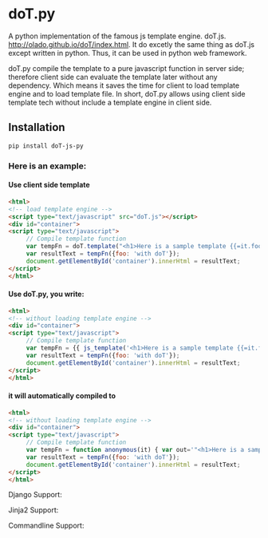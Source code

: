 doT.py
======

A python implementation of the famous js template engine. doT.js. http://olado.github.io/doT/index.html.
It do excetly the same thing as doT.js except written in python. Thus, it can be used in python web framework.

doT.py compile the template to a pure javascript function in server side; therefore client side can evaluate the template later without any dependency. Which means it saves the time for client to load template engine and to load template file. In short, doT.py allows using client side template tech without include a template engine in client side.

## Installation

`pip install doT-js-py`

### Here is an example:

#### Use client side template

```html
<html>
<!-- load template engine -->
<script type="text/javascript" src="doT.js"></script>
<div id="container">
<script type="text/javascript">
     // Compile template function
     var tempFn = doT.template("<h1>Here is a sample template {{=it.foo}}</h1>");
     var resultText = tempFn({foo: 'with doT'});
     document.getElementById('container').innerHtml = resultText;
</script>
</html>
```

#### Use doT.py, you write:
```html
<html>
<!-- without loading template engine -->
<div id="container">
<script type="text/javascript">
     // Compile template function
     var tempFn = {{ js_template('<h1>Here is a sample template {{=it.foo}}</h1>') }};
     var resultText = tempFn({foo: 'with doT'});
     document.getElementById('container').innerHtml = resultText;
</script>
</html>
```

#### it will automatically compiled to
```html
<html>
<!-- without loading template engine -->
<div id="container">
<script type="text/javascript">
     // Compile template function
     var tempFn = function anonymous(it) { var out='"<h1>Here is a sample template '+(it.foo)+'</h1>"';return out; };
     var resultText = tempFn({foo: 'with doT'});
     document.getElementById('container').innerHtml = resultText;
</script>
</html>
```

Django Support:

Jinja2 Support:

Commandline Support:
